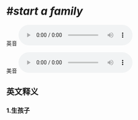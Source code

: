 # ***\#start a family*** 
英音
<audio src="./media/start a family1_AAC.aac" controls="controls"></audio>

美音
<audio src="./media/start a family2_AAC.aac" controls="controls"></audio>



  

英文释义
---
### 1.**生孩子**  


